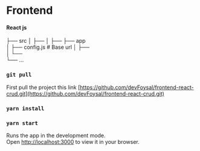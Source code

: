 # Frontend
#### React js


├── src
    │   ├──
    │   ├──
    ├── app                   
    │   ├── config.js          # Base url
    │   ├──          
    │   └──                
    └── ...

### `git pull`

First pull the project this link [https://github.com/devFoysal/frontend-react-crud.git](https://github.com/devFoysal/frontend-react-crud.git)

### `yarn install`

### `yarn start`
Runs the app in the development mode.\
Open [http://localhost:3000](http://localhost:3000) to view it in your browser.